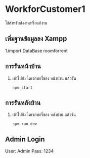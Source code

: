 # WorkforCustomer1
ใช้สำหรับส่งงานหรือแก้งาน

## เพิ่มฐานข้อมูลลง Xampp
1.import DataBase roomforrent


## การรันหน้าบ้าน
1. เข้าไปยัง ไดเรกทอรี่ของ หน้าบ้าน แล้วรัน 
    ```
    npm start
    ```
## การรันหลังบ้าน
1. เข้าไปยัง ไดเรกทอรี่ของ หลังบ้าน แล้วรัน 
    ```
    npm run dev
    ```

## Admin Login

User: Admin
Pass: 1234 